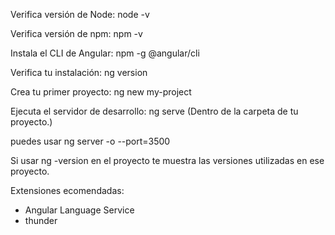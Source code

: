 Verifica versión de Node: node -v

Verifica versión de npm: npm -v

Instala el CLI de Angular: npm -g @angular/cli

Verifica tu instalación: ng version

Crea tu primer proyecto: ng new my-project

Ejecuta el servidor de desarrollo: ng serve (Dentro de la carpeta de tu proyecto.)

puedes usar ng server -o --port=3500

Si usar ng -version en el proyecto te muestra las versiones utilizadas en ese proyecto.

Extensiones ecomendadas:

- Angular Language Service
- thunder